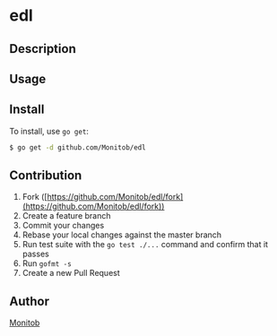 # edl



## Description

## Usage

## Install

To install, use `go get`:

```bash
$ go get -d github.com/Monitob/edl
```

## Contribution

1. Fork ([https://github.com/Monitob/edl/fork](https://github.com/Monitob/edl/fork))
1. Create a feature branch
1. Commit your changes
1. Rebase your local changes against the master branch
1. Run test suite with the `go test ./...` command and confirm that it passes
1. Run `gofmt -s`
1. Create a new Pull Request

## Author

[Monitob](https://github.com/Monitob)
